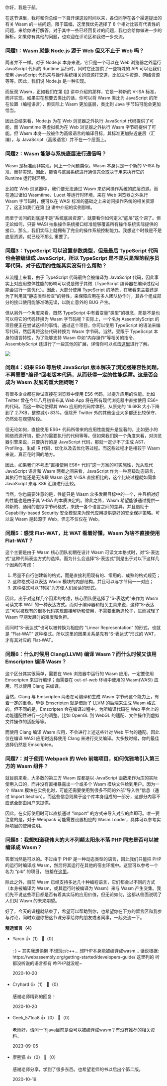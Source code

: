 你好，我是于航。

在这节课里，我将和你总结一下自开课这段时间以来，各位同学在各个渠道提出的有关 Wasm 的一些问题。限于篇幅，这里我优先选择了 8 个相对比较有代表性的问题，来给你进行解答。对于其中一些已经回复过的问题，我也会给你做进一步的解析。如果你有其他的问题，也欢迎在评论区和我进一步交流。

### 问题1：Wasm 就像 Node.js 源于 Web 但又不止于 Web 吗？

两者并不一样。对于 Node.js 本身来说，它只是一个可以在 Web 浏览器之外运行 JavaScript 代码的 Runtime 运行时，同时它还提供了一些特殊的 API 可以让我们使用 JavaScript 代码来与操作系统相关的资源打交道，比如文件资源、网络资源等等。因此，我们说 Node.js 是一种实现。

而反观 Wasm，正如我们在第 [03](https://time.geekbang.org/column/article/283436) 讲中介绍的那样，它是一种新的 V-ISA 标准，而非实现。如果实在想要去类比的话，你可以将 Wasm 类比为 JavaScript 的所在位置（编程语言），但实际上 Wasm 更加底层，类比到 Java 字节码可能会更加恰当。

因此总结来看，Node.js 为在 Web 浏览器之外执行 JavaScript 代码提供了可能，而 Wasmtime 等虚拟机为在 Web 浏览器之外执行 Wasm 字节码提供了可能。但 Wasm 本身一般被作为高级语言的编译目标，其标准更加贴近底层（汇编），与 JavaScript（高级语言）并不在一个层面上。

### 问题2：Wasm 能够与系统底层进行通信吗？

Wasm 是标准而非实现。同上一个问题类似，Wasm 本身只是一个新的 V-ISA 标准，而非实现。因此，能否与底层系统进行通信完全取决于用来执行它的 Runtime 运行时环境。

比如在 Web 浏览器中，我们便无法通过 Wasm 来访问操作系统的底层资源。而在通过诸如 Wasmtime、Lucet 等运行时环境，来在 Web 浏览器之外执行 Wasm 字节码时，便可以在 WASI 标准的基础之上来访问操作系统的相关资源了，这正如我们在第 [19](https://time.geekbang.org/column/article/283436) 讲中介绍的实例那样。

而至于访问的到底是不是“系统底层资源”，就要看你如何定义“底层”这个词了。但无论如何，只要 WASI 抽象操作系统接口标准能够覆盖所有操作系统实际提供的接口，那么，我们实际上就拥有了完全的操作系统控制能力。我想这个时候是不是底层资源，就已经不那么 重要了。

### 问题3：TypeScript 可以设置参数类型，但是最后 TypeScript 代码也会被编译成 JavaScript，所以 TypeScript 是不是只是规范程序员写代码，对于应用的性能其实没有什么帮助？

从流程上来看，由于 TypeScript 代码最终会被编译为 JavaScript 代码，因此事实上对应用整体性能的影响可以说是微乎其微（TypeScript 编译器在编译过程可能会进行一些优化）。因此，大部分使用 TypeScript 的场景，在我看来主要还是为了利用其“静态类型检查”的特性，来保障应用在多人团队协作时，其各个组成部分的接口使用能够准确无误，以防止意外的 BUG 产生。

但从另外一个角度来看，既然 TypeScript 中有着变量“类型”的概念，那是不是也可以将它的代码转换为 Wasm 字节码呢？实际上，一个名为 AssemblyScript 的项目便正在尝试这样的事情。通过这个项目，你可以使用 TypeScript 的语法来编写代码，然后再将这些代码转换为 Wasm 字节码。当然，受限于 TypeScript 本身的语言特性，为了能够支持 Wasm 中如“内存操作”等相关的指令，AssemblyScript 还进行了一些其他的扩展，详情你可以点击[这里](https://github.com/AssemblyScript/assemblyscript)进行了解。

![](https://static001.geekbang.org/resource/image/b1/af/b1ce36dfce069ec256bec23ba673aaaf.png?wh=1354%2A396)

### 问题4：如果 ES6 等后续 JavaScript 版本解决了浏览器兼容性问题，不再需要“编译”回老版本代码，从而获得一定的性能保障。这是否会成为 Wasm 发展的重大阻碍呢？

有很多企业都在尝试直接在浏览器中使用 ES6 代码，以提升应用的性能。比如 Twitter 曾在今年八月初宣布其 Web App 将在所有现代浏览器中直接使用 ES6+ 的代码。而这一举动使得其 Web 应用的代码库体积，从原先的 16.6KB 大小下降到了 2.7KB，整整减小 83%。但除开 Twitter 外的其他企业大多都还比较保守，仍然处在观望阶段。

但无论如何，直接使用 ES6+ 代码所带来的应用性能提升是显著的。比如更小的网络资源开销，更少的需要执行的代码等等。但如果我们换一个角度来看，对浏览器引擎来说，只要执行的是 JavaScript 代码，那就一定少不了生成 AST、Profiling、生成 IR 代码、优化以及去优化等过程。而这些过程才是相较于 Wasm 来说，真正花时间的地方。

因此，如果我们不考虑“直接使用 ES6+ 代码”这一方案的可实施性，光从现代 JavaScript 语言和 Wasm 两者之间来看，JavaScript 作为一种高级动态语言，其执行性能还是无法跟 Wasm 这类 V-ISA 直接相比的，这个比较过程就如同拿 JavaScript 来与 X86 汇编进行比较。

当然，你也需要注意的是，性能只是 Wasm 众多发展目标中的一个，并且相对好的性能也是由于其 V-ISA 的本质决定的。除此之外，Wasm 希望能够通过提供一种新的、通用的虚拟字节码格式，来统一各个语言之间的差异，并且借助于 Capability-based Security 安全模型来为现代应用提供更好的安全保护策略。可以说 Wasm 是起源于 Web，但志不仅仅在 Web。

### 问题5：感觉 Flat-WAT，比 WAT 看着好懂，Wasm 为啥不直接使用 Flat-WAT？

这个主要是由于 Wasm 核心团队初期在设计 Wasm 可读文本格式时，对“S-表达式”这种代码表达方式的选择。而为什么会选择“S-表达式”则是出于对以下这样几个因素的考虑：

1. 尽量不自行创建新的格式，而是直接利用现有的、常用的、成熟的格式规范；
2. 这种格式可以表达 Wasm 模块的内部结构，并且可以与字节码一一对应；
3. 这种格式可以“转换”为方便人们阅读的形式。

因此，出于对这样几个因素的考虑，核心团队便选择了“S-表达式”来作为 Wasm 可读文本 WAT 的一种表达方式。而对于编译器和相关工具来说，这种“S-表达式”可以被现有的很多代码实现直接解析和使用，不需要重新造轮子，进而减轻了 Wasm 早期发展时的难度和负担。

而同时“S-表达式”也可以被转换为相应的 “Linear Representation” 的形式，也就是 “Flat-WAT” 这种格式。所以这里的因果关系是先有“S-表达式”形式的 WAT，才有其对应的 Flat-WAT。

### 问题6：什么时候用 Clang(LLVM) 编译 Wasm？而什么时候又该用 Emscripten 编译 Wasm？

这个区分其实很简单，需要在 Web 浏览器中运行的 Wasm 应用，一定要使用 Emscripten 来进行编译；而需要在 out-of-web 环境中使用的 Wasm(WASI) 应用，可以使用 Clang 来编译。

当然，Clang 与 Emscripten 两者在可编译和生成 Wasm 字节码这个能力上，有着一定的重叠。毕竟 Emscripten 就是借助了 LLVM 的后端来生成 Wasm 格式的。但不同的是，Emscripten 会在编译过程中，为所编译代码在 Web 平台上的功能适配性进行一定的调整。比如 OpenGL 到 WebGL 的适配、文件操作到虚拟文件操作的适配等等。

而使用 Clang 编译 Wasm 应用，不会进行上述这些针对 Web 平台的适配。因此仅在编译 WASI 应用时选择使用 Clang 来进行交叉编译。大多数时候，你的最佳选择仍然是 Emscripten。

### 问题7：对于使用 Webpack 的 Web 前端项目，如何优雅地引入第三方的 Wasm 组件？

就目前来看，大多数的第三方 Wasm 库都是以 JavaScript 函数来作为库的实际使用入口的，而并没有直接暴露出一个或多个 Wasm 模块文件给到用户。因为一个 Wasm 模块在实例化时，可能还需要使用到很多不同的外部“导入性”信息（通过 Import Section）。而这些信息则属于这个库本身组成的一部分，这部分内容不应该全部由用户来提供。

因此，在实际使用时可以直接通过 “import” 的方式来导入对应的库即可。唯一要注意的是，对于 Webpack 可能需要设置相应的 Wasm Loader，具体可以参考实际项目的使用说明。

### 问题8：我想知道我伟大的大不列颠太阳永不落 PHP 同志是否可以被编译成 Wasm？

答案当然是可以的。不过由于 PHP 是一种动态类型的语言，因此我们只能把 PHP 的运行时编译成 Wasm，然后将其运行在其他的宿主环境中。这里可以参考一个名为 “pib” 的项目， 链接在[这里](https://github.com/oraoto/pib)。

除此之外，目前 Wasm 已经支持多达几十种编程语言，它们都会以不同的方式（本身被编译为 Wasm，或其运行时被编译为 Wasm）来与 Wasm 产生交集。我们先不说这些项目都是否有着其实际的应用价值，但无论如何，这都从侧面说明了人们对 Wasm 的未来期望。

好了，今天的课程就结束了，希望可以帮助到你，也希望你在下方的留言区和我参与讨论，同时欢迎你把这节课分享给你的朋友或者同事，一起交流一下。
<div><strong>精选留言（4）</strong></div><ul>
<li><span>Yarco</span> 👍（1） 💬（0）<p>: ) ~  其实我想偷懒 不想玩c&#47;c++... 想PHP本身能被编译成wasm...
话说根据: https:&#47;&#47;webassembly.org&#47;getting-started&#47;developers-guide&#47; 这里列的 听都没听说的语言都有 咋PHP就没呢~ </p>2020-10-20</li><br/><li><span>Cryhard</span> 👍（1） 💬（0）<p>感谢老师精彩的回复！</p>2020-10-20</li><br/><li><span>Geek_571ca8</span> 👍（0） 💬（0）<p>老师好，请问一下java目前是否可以被编译成wasm？有没有推荐的相关资料。</p>2023-09-05</li><br/><li><span>廖熊猫</span> 👍（0） 💬（0）<p>感谢老师分享，学到了很多东西。也希望老师的书以后出个第二版。</p>2020-10-19</li><br/>
</ul>